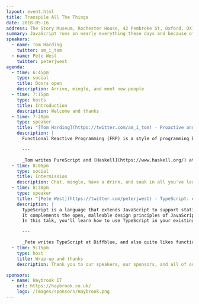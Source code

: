 ```yaml
---
layout: event.html
title: Transpile All The Things
date: 2018-05-16
address: The Story Museum, Rochester House, 42 Pembroke St, Oxford, OX11BP
summary: JavaScript runs on nearly everything these days and because of this, nearly everything compiles to JavaScript. This month we'll be taking a look at two languages that generate JavaScript - PureScript and TypeScript.
speakers:
  - name: Tom Harding
    twitter: am_i_tom
  - name: Pete West
    twitter: peterjwest
agenda:
  - time: 6:45pm
    type: social
    title: Doors open
    description: Arrive, mingle, and meet new people
  - time: 7:15pm
    type: hosts
    title: Introduction
    description: Welcome and thanks
  - time: 7:20pm
    type: speaker
    title: "[Tom Harding](https://twitter.com/am_i_tom) - Proactive and Reactive Behaviour"
    description: |
      Functional Reactive Programming (FRP) is a style of programming based on event streams such as system clock ticks, network traffic, or even keyboard input. In this talk we'll use [PureScript](http://www.purescript.org/), a compile-to-JS language, to explore the concepts of FRP, learn a little bit of functional programming, and build one or two exciting examples!

      ---

      _Tom writes PureScript and [Haskell](https://www.haskell.org/) at [Habito](https://www.habito.com/), a digital mortgage broker in London. He spends way too much of his free time getting excited by functional programming._
  - time: 8:05pm
    type: social
    title: Intermission
    description: Chat, mingle, have a drink, and soak in all you've learned so far.
  - time: 8:30pm
    type: speaker
    title: "[Pete West](https://twitter.com/peterjwest) - TypeScript: easy mode to challenge mode"
    description: |
      TypeScript is a language that extends JavaScript to support static typing.
      It complements the open, malleable design principles of JavaScript, while catching bugs and improving code understandability.
      In this talk, you'll learn how to use TypeScript in your existing project and how you can iteratively improve your code with stronger typing.

      ---

      _Pete writes TypeScript at Diffblue, and also quite likes functional programming._
  - time: 9:15pm
    type: host
    title: Wrap-up and thanks
    description: Thank you to our speakers, our sponsors, and all of our attendees.

sponsors:
  - name: Haybrook IT
    url: https://haybrook.co.uk/
    logo: /images/sponsors/Haybrook.png
---
```

